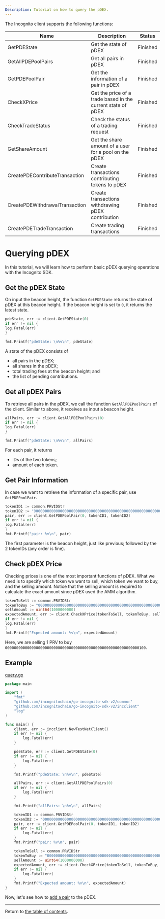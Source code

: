 ```yaml
---
Description: Tutorial on how to query the pDEX.
---
```


The Incognito client supports the following functions:

Name | Description | Status
-------------|-------------|-------------
GetPDEState| Get the state of pDEX | Finished
GetAllPDEPoolPairs | Get all pairs in pDEX | Finished
GetPDEPoolPair | Get the information of a pair in pDEX | Finished
CheckXPrice | Get the price of a trade based in the current state of pDEX| Finished
CheckTradeStatus | Check the status of a trading request | Finished
GetShareAmount | Get the share amount of a user for a pool on the pDEX | Finished
CreatePDEContributeTransaction | Create transactions contributing tokens to pDEX | Finished
CreatePDEWithdrawalTransaction | Create transactions withdrawing pDEX contribution | Finished
CreatePDETradeTransaction | Create trading transactions | Finished

# Querying pDEX

In this tutorial, we will learn how to perform basic pDEX querying operations with the Incognito SDK.

## Get the pDEX State

On input the beacon height, the function `GetPDEState` returns the state of pDEX at this beacon height. If the beacon
height is set to `0`, it returns the latest state.

```go
pdeState, err := client.GetPDEState(0)
if err != nil {
log.Fatal(err)
}

fmt.Printf("pdeState: \n%v\n", pdeState)
```

A state of the pDEX consists of

* all pairs in the pDEX;
* all shares in the pDEX;
* total trading fees at the beacon height; and
* the list of pending contributions.

## Get all pDEX Pairs

To retrieve all pairs in the pDEX, we call the function `GetAllPDEPoolPairs` of the client. Similar to above, it receives as input a
beacon height.

```go
allPairs, err := client.GetAllPDEPoolPairs(0)
if err != nil {
log.Fatal(err)
}

fmt.Printf("pdeState: \n%v\n", allPairs)
```

For each pair, it returns

* IDs of the two tokens;
* amount of each token.

## Get Pair Information

In case we want to retrieve the information of a specific pair, use `GetPDEPoolPair`.

```go
tokenID1 := common.PRVIDStr
tokenID2 := "0000000000000000000000000000000000000000000000000000000000000100"
pair, err := client.GetPDEPoolPair(0, tokenID1, tokenID2)
if err != nil {
log.Fatal(err)
}
fmt.Printf("pair: %v\n", pair)
```

The first parameter is the beacon height, just like previous; followed by the 2 tokenIDs (any order is fine).

## Check pDEX Price

Checking prices is one of the most important functions of pDEX. What we need is to specify which token we want to sell,
which token we want to buy, and the selling amount. Notice that the selling amount is required to calculate the exact
amount since pDEX used the AMM algorithm.

```go
tokenToSell := common.PRVIDStr
tokenToBuy := "0000000000000000000000000000000000000000000000000000000000000100"
sellAmount := uint64(1000000000)
expectedAmount, err := client.CheckXPrice(tokenToSell, tokenToBuy, sellAmount)
if err != nil {
log.Fatal(err)
}
fmt.Printf("Expected amount: %v\n", expectedAmount)
```

Here, we are selling 1 PRV to buy `0000000000000000000000000000000000000000000000000000000000000100`.

## Example

[query.go](../../code/pdex/query/query.go)

```go
package main

import (
	"fmt"
	"github.com/incognitochain/go-incognito-sdk-v2/common"
	"github.com/incognitochain/go-incognito-sdk-v2/incclient"
	"log"
)

func main() {
	client, err := incclient.NewTestNetClient()
	if err != nil {
		log.Fatal(err)
	}

	pdeState, err := client.GetPDEState(0)
	if err != nil {
		log.Fatal(err)
	}

	fmt.Printf("pdeState: \n%v\n", pdeState)

	allPairs, err := client.GetAllPDEPoolPairs(0)
	if err != nil {
		log.Fatal(err)
	}

	fmt.Printf("allPairs: \n%v\n", allPairs)

	tokenID1 := common.PRVIDStr
	tokenID2 := "0000000000000000000000000000000000000000000000000000000000000100"
	pair, err := client.GetPDEPoolPair(0, tokenID1, tokenID2)
	if err != nil {
		log.Fatal(err)
	}
	fmt.Printf("pair: %v\n", pair)

	tokenToSell := common.PRVIDStr
	tokenToBuy := "0000000000000000000000000000000000000000000000000000000000000100"
	sellAmount := uint64(1000000000)
	expectedAmount, err := client.CheckXPrice(tokenToSell, tokenToBuy, sellAmount)
	if err != nil {
		log.Fatal(err)
	}
	fmt.Printf("Expected amount: %v\n", expectedAmount)
}
```

Now, let's see how to [add a pair](../pdex/contribute.md) to the pDEX.

---
Return to [the table of contents](../../../README.md).
